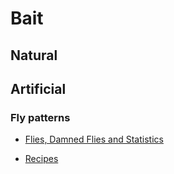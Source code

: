 # Bait

## Natural

## Artificial

### Fly patterns

- [Flies, Damned Flies and Statistics](flies/README.md)

- [Recipes](flies/fly_patterns.md)
